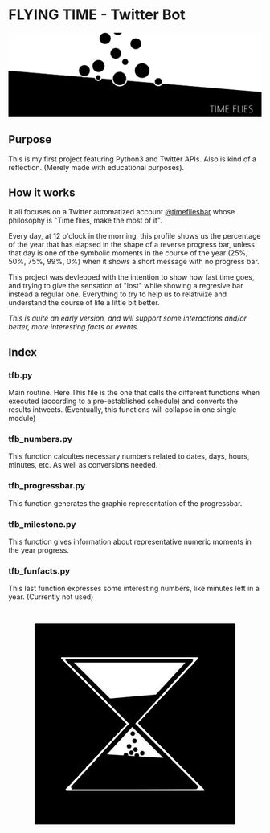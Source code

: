 <h1>FLYING TIME - Twitter Bot</h1>

<p align="center">
  <img src="/images/timefliesbg.jpg"/>
</p>

<h2>Purpose</h2>
<p>This is my first project featuring Python3 and Twitter APIs. Also is kind of a reflection.
(Merely made with educational purposes).</p>

<h2> How it works </h2>
<p>It all focuses on a Twitter automatized account <a href="https://twitter.com/timefliesbar">@timefliesbar</a> whose philosophy is "Time flies, make the most of it".</p>
<p>Every day, at 12 o'clock in the morning, this profile shows us the percentage of the year that has elapsed in the shape of a reverse progress bar, unless that day is one of the symbolic moments in the course of the year (25%, 50%, 75%, 99%, 0%) when it shows a short message with no progress bar.</p>
<p>This project was devleoped with the intention to show how fast time goes, and trying to give the sensation of "lost" while showing a regresive bar instead a regular one. Everything to try to help us to relativize and understand the course of life a little bit better.</p>
<p><i>This is quite an early version, and will support some interactions and/or better, more interesting facts or events.</i></p>

<h2>Index</h2>

<h3>tfb.py</h3>
<p>Main routine. Here This file is the one that calls the different functions when executed (according to a pre-established schedule) and converts the results intweets. (Eventually, this functions will collapse in one single module)</p>
<h3>tfb_numbers.py</h3>
<p>This function calcultes necessary numbers related to dates, days, hours, minutes, etc. As well as conversions needed.</p>
<h3>tfb_progressbar.py</h3>
<p>This function generates the graphic representation of the progressbar.</p>
<h3>tfb_milestone.py</h3>
<p>This function gives information about representative numeric moments in the year progress.</p>
<h3>tfb_funfacts.py</h3>
<p>This last function expresses some interesting numbers, like minutes left in a year. (Currently not used)</p>
 
<br/>
<p align="center">
  <img src="/images/timeflieslogo.jpg"/>
</p>
